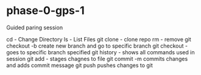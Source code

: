# phase-0-gps-1
Guided paring session

cd - Change Directory
ls - List Files
git clone - clone repo
rm - remove
git checkout -b create new branch and go to specific branch
git checkout - goes to specific branch specified
git history - shows all commands used in session
git add - stages chagnes to file
git commit -m  commits changes and adds commit message
git push pushes changes to git